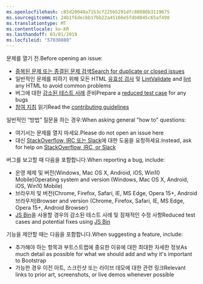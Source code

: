 ```yaml
---
ms.openlocfilehash: c85d20040a7153cf225b5291dfc80880b3119675
ms.sourcegitcommit: 24b1f6decbb17bb22a45166e5fdb0845c65af498
ms.translationtype: MT
ms.contentlocale: ko-KR
ms.lasthandoff: 03/01/2019
ms.locfileid: "57030880"
---
```

<span data-ttu-id="bd658-101">문제를 열기 전.</span><span class="sxs-lookup"><span data-stu-id="bd658-101">Before opening an issue:</span></span>

- [<span data-ttu-id="bd658-102">중복된 문제 또는 종결된 문제 검색</span><span class="sxs-lookup"><span data-stu-id="bd658-102">Search for duplicate or closed issues</span></span>](https://github.com/twbs/bootstrap/issues?utf8=%E2%9C%93&q=is%3Aissue)
- <span data-ttu-id="bd658-103">일반적인 문제를 피하기 위해 모든 HTML [유효성 검사](http://validator.w3.org/nu/) 및 [Lint](https://github.com/twbs/bootlint#in-the-browser)</span><span class="sxs-lookup"><span data-stu-id="bd658-103">[Validate](http://validator.w3.org/nu/) and [lint](https://github.com/twbs/bootlint#in-the-browser) any HTML to avoid common problems</span></span>
- <span data-ttu-id="bd658-104">버그에 대한 [감소된 테스트 사례](https://css-tricks.com/reduced-test-cases/) 준비</span><span class="sxs-lookup"><span data-stu-id="bd658-104">Prepare a [reduced test case](https://css-tricks.com/reduced-test-cases/) for any bugs</span></span>
- <span data-ttu-id="bd658-105">[참여 지침](https://github.com/twbs/bootstrap/blob/master/CONTRIBUTING.md) 읽기</span><span class="sxs-lookup"><span data-stu-id="bd658-105">Read the [contributing guidelines](https://github.com/twbs/bootstrap/blob/master/CONTRIBUTING.md)</span></span>

<span data-ttu-id="bd658-106">일반적인 “방법” 질문을 하는 경우:</span><span class="sxs-lookup"><span data-stu-id="bd658-106">When asking general "how to" questions:</span></span>

- <span data-ttu-id="bd658-107">여기서는 문제를 열지 마세요.</span><span class="sxs-lookup"><span data-stu-id="bd658-107">Please do not open an issue here</span></span>
- <span data-ttu-id="bd658-108">대신 [StackOverflow, IRC 또는 Slack](https://github.com/twbs/bootstrap/blob/master/README.md#community)에 대한 도움을 요청하세요.</span><span class="sxs-lookup"><span data-stu-id="bd658-108">Instead, ask for help on [StackOverflow, IRC, or Slack](https://github.com/twbs/bootstrap/blob/master/README.md#community)</span></span>

<span data-ttu-id="bd658-109">버그를 보고할 때 다음을 포함합니다.</span><span class="sxs-lookup"><span data-stu-id="bd658-109">When reporting a bug, include:</span></span>

- <span data-ttu-id="bd658-110">운영 체제 및 버전(Windows, Mac OS X, Android, iOS, Win10 Mobile)</span><span class="sxs-lookup"><span data-stu-id="bd658-110">Operating system and version (Windows, Mac OS X, Android, iOS, Win10 Mobile)</span></span>
- <span data-ttu-id="bd658-111">브라우저 및 버전(Chrome, Firefox, Safari, IE, MS Edge, Opera 15+, Android 브라우저)</span><span class="sxs-lookup"><span data-stu-id="bd658-111">Browser and version (Chrome, Firefox, Safari, IE, MS Edge, Opera 15+, Android Browser)</span></span>
- <span data-ttu-id="bd658-112">[JS Bin](https://jsbin.com)을 사용할 경우의 감소된 테스트 사례 및 잠재적인 수정 사항</span><span class="sxs-lookup"><span data-stu-id="bd658-112">Reduced test cases and potential fixes using [JS Bin](https://jsbin.com)</span></span>

<span data-ttu-id="bd658-113">기능을 제안할 때는 다음을 포함합니다.</span><span class="sxs-lookup"><span data-stu-id="bd658-113">When suggesting a feature, include:</span></span>

- <span data-ttu-id="bd658-114">추가해야 하는 항목과 부트스트랩에 중요한 이유에 대한 최대한 자세한 정보</span><span class="sxs-lookup"><span data-stu-id="bd658-114">As much detail as possible for what we should add and why it's important to Bootstrap</span></span>
- <span data-ttu-id="bd658-115">가능한 경우 이전 아트, 스크린샷 또는 라이브 데모에 대한 관련 링크</span><span class="sxs-lookup"><span data-stu-id="bd658-115">Relevant links to prior art, screenshots, or live demos whenever possible</span></span>
